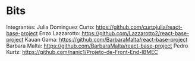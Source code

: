 # Bits

Integrantes: 
Julia Dominguez Curto: https://github.com/curtojulia/react-base-project
Enzo Lazzarotto: https://github.com/Lazzarotto2/react-base-project
Kauan Gama: https://github.com/BarbaraMalta/react-base-project
Barbara Malta: https://github.com/BarbaraMalta/react-base-project
Pedro Kurtz: https://github.com/nanic1/Projeto-de-Front-End-IBMEC
